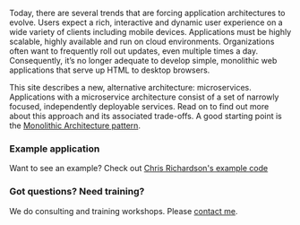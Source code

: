 ---
---
Today, there are several trends that are forcing application architectures to evolve.
Users expect a rich, interactive and dynamic user experience on a wide variety of clients including mobile devices.
Applications must be highly scalable, highly available and run on cloud environments.
Organizations often want to frequently roll out updates, even multiple times a day.
Consequently, it’s no longer adequate to develop simple, monolithic web applications that serve up HTML to desktop browsers.

This site describes a new, alternative architecture: microservices.
Applications with a microservice architecture consist of a set of narrowly focused, independently deployable services.
Read on to find out more about this approach and its associated trade-offs.
A good starting point is the [Monolithic Architecture pattern](/patterns/monolithic.html).

### Example application

Want to see an example? Check out [Chris Richardson's example code](microservices/news/2015/01/15/example-microservice-app.html)

### Got questions? Need training?

We do consulting and training workshops.
Please [contact me](http://www.chrisrichardson.net/microserviceslanding.html).
